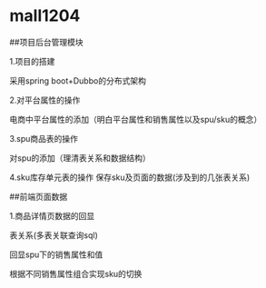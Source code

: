 # mall1204
##项目后台管理模块

1.项目的搭建

采用spring boot+Dubbo的分布式架构

2.对平台属性的操作

电商中平台属性的添加（明白平台属性和销售属性以及spu/sku的概念）

3.spu商品表的操作

对spu的添加（理清表关系和数据结构）

4.sku库存单元表的操作
保存sku及页面的数据(涉及到的几张表关系)

##前端页面数据

1.商品详情页数据的回显

表关系(多表关联查询sql)

回显spu下的销售属性和值

根据不同销售属性组合实现sku的切换

